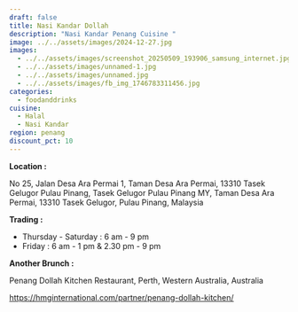 ```yaml
---
draft: false
title: Nasi Kandar Dollah
description: "Nasi Kandar Penang Cuisine "
image: ../../assets/images/2024-12-27.jpg
images:
  - ../../assets/images/screenshot_20250509_193906_samsung_internet.jpg
  - ../../assets/images/unnamed-1.jpg
  - ../../assets/images/unnamed.jpg
  - ../../assets/images/fb_img_1746783311456.jpg
categories:
  - foodanddrinks
cuisine:
  - Halal
  - Nasi Kandar
region: penang
discount_pct: 10
---
```

**Location :** 

No 25, Jalan Desa Ara Permai 1, Taman Desa Ara Permai, 13310 Tasek Gelugor Pulau Pinang, Tasek Gelugor Pulau Pinang MY, Taman Desa Ara Permai, 13310 Tasek Gelugor, Pulau Pinang, Malaysia

**Trading :** 

* Thursday - Saturday : 6 am - 9 pm
* Friday : 6 am - 1 pm & 2.30 pm - 9 pm

**Another Brunch :** 

Penang Dollah Kitchen Restaurant, Perth, Western Australia, Australia

https://hmginternational.com/partner/penang-dollah-kitchen/
